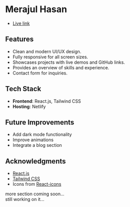 # Merajul Hasan

- [Live link](https://merajulhasan.netlify.app/)

## Features

- Clean and modern UI/UX design.
- Fully responsive for all screen sizes.
- Showcases projects with live demos and GitHub links.
- Provides an overview of skills and experience.
- Contact form for inquiries.

## Tech Stack

- **Frontend**: React.js, Tailwind CSS
- **Hosting**: Netlify

## Future Improvements

- Add dark mode functionality
- Improve animations
- Integrate a blog section

## Acknowledgments

- [React.js](https://reactjs.org/)
- [Tailwind CSS](https://tailwindcss.com/)
- Icons from [React-icons](https://react-icons.github.io/react-icons/)

more section coming soon...
</br>
still working on it...
